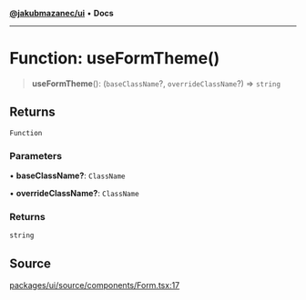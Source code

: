 [**@jakubmazanec/ui**](../README.md) • **Docs**

---

# Function: useFormTheme()

> **useFormTheme**(): (`baseClassName`?, `overrideClassName`?) => `string`

## Returns

`Function`

### Parameters

• **baseClassName?**: `ClassName`

• **overrideClassName?**: `ClassName`

### Returns

`string`

## Source

[packages/ui/source/components/Form.tsx:17](https://github.com/jakubmazanec/tools/blob/bb20df5276ddb119762948adc2cda520aef09f0f/packages/ui/source/components/Form.tsx#L17)
